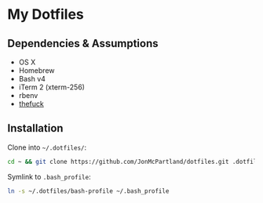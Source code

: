 # My Dotfiles

## Dependencies & Assumptions
- OS X  
- Homebrew  
- Bash v4  
- iTerm 2 (xterm-256)  
- rbenv  
- [thefuck](https://github.com/nvbn/thefuck)  


## Installation
Clone into `~/.dotfiles/`:  
```bash
cd ~ && git clone https://github.com/JonMcPartland/dotfiles.git .dotfiles
```

Symlink to `.bash_profile`:  
```bash
ln -s ~/.dotfiles/bash-profile ~/.bash_profile
```
